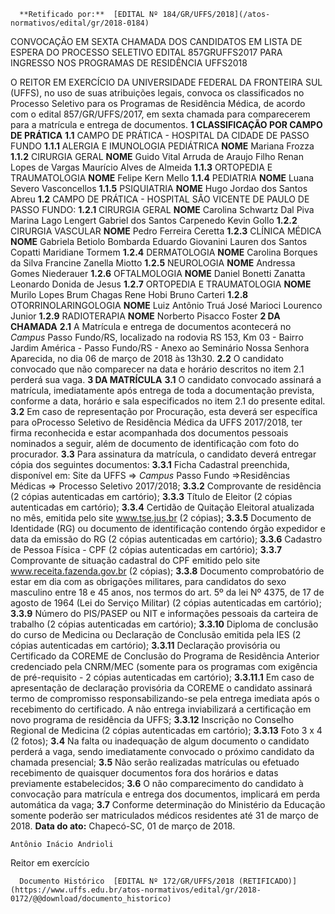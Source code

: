       **Retificado por:**  [EDITAL Nº 184/GR/UFFS/2018](/atos-normativos/edital/gr/2018-0184) 

   CONVOCAÇÃO EM SEXTA CHAMADA DOS CANDIDATOS EM LISTA DE ESPERA DO PROCESSO SELETIVO EDITAL 857GRUFFS2017 PARA INGRESSO NOS PROGRAMAS DE RESIDÊNCIA UFFS2018  

 O REITOR EM EXERCÍCIO DA UNIVERSIDADE FEDERAL DA FRONTEIRA SUL (UFFS), no uso de suas atribuições legais, convoca os classificados no Processo Seletivo para os Programas de Residência Médica, de acordo com o edital 857/GR/UFFS/2017, em sexta chamada para comparecerem para a matrícula e entrega de documentos.   **1 CLASSIFICAÇÃO POR CAMPO DE PRÁTICA**  **1.1** CAMPO DE PRÁTICA - HOSPITAL DA CIDADE DE PASSO FUNDO **1.1.1** ALERGIA E IMUNOLOGIA PEDIÁTRICA     **NOME**      Mariana Frozza     **1.1.2** CIRURGIA GERAL     **NOME**      Guido Vital Arruda de Araujo Filho     Renan Lopes de Vargas     Maurício Alves de Almeida     **1.1.3** ORTOPEDIA E TRAUMATOLOGIA     **NOME**      Felipe Kern Mello     **1.1.4** PEDIATRIA     **NOME**      Luana Severo Vasconcellos     **1.1.5** PSIQUIATRIA     **NOME**      Hugo Jordao dos Santos Abreu     **1.2** CAMPO DE PRÁTICA - HOSPITAL SÃO VICENTE DE PAULO DE PASSO FUNDO: **1.2.1** CIRURGIA GERAL     **NOME**      Carolina Schwartz Dal Piva     Marina Lago Lengert     Gabriel dos Santos Carpenedo     Kevin Gollo     **1.2.2** CIRURGIA VASCULAR     **NOME**      Pedro Ferreira Ceretta     **1.2.3** CLÍNICA MÉDICA     **NOME**      Gabriela Betiolo Bombarda     Eduardo Giovanini     Lauren dos Santos Copatti     Maridiane Tormem     **1.2.4** DERMATOLOGIA     **NOME**      Carolina Borques da Silva     Francine Zanella Miotto     **1.2.5** NEUROLOGIA     **NOME**      Andressa Gomes Niederauer     **1.2.6** OFTALMOLOGIA     **NOME**      Daniel Bonetti Zanatta     Leonardo Donida de Jesus     **1.2.7** ORTOPEDIA E TRAUMATOLOGIA     **NOME**      Murilo Lopes Brum Chagas     Rene Hobi     Bruno Carteri     **1.2.8** OTORRINOLARINGOLOGIA     **NOME**      Luiz Antônio Truá     José Marioci Lourenco Junior     **1.2.9** RADIOTERAPIA     **NOME**      Norberto Pisacco Foster       **2 DA CHAMADA**  **2.1** A Matrícula e entrega de documentos acontecerá no *Campus* Passo Fundo/RS, localizado na rodovia RS 153, Km 03 - Bairro Jardim América - Passo Fundo/RS - Anexo ao Seminário Nossa Senhora Aparecida, no dia 06 de março de 2018 às 13h30. **2.2** O candidato convocado que não comparecer na data e horário descritos no item 2.1 perderá sua vaga.   **3 DA MATRÍCULA**  **3.1** O candidato convocado assinará a matrícula, imediatamente após entrega de toda a documentação prevista, conforme a data, horário e sala especificados no item 2.1 do presente edital. **3.2** Em caso de representação por Procuração, esta deverá ser específica para oProcesso Seletivo de Residência Médica da UFFS 2017/2018, ter firma reconhecida e estar acompanhada dos documentos pessoais nominados a seguir, além de documento de identificação com foto do procurador. **3.3** Para assinatura da matrícula, o candidato deverá entregar cópia dos seguintes documentos: **3.3.1** Ficha Cadastral preenchida, disponível em: Site da UFFS => *Campus* Passo Fundo =>Residências Médicas => Processo Seletivo 2017/2018; **3.3.2** Comprovante de residência (2 cópias autenticadas em cartório); **3.3.3** Título de Eleitor (2 cópias autenticadas em cartório); **3.3.4** Certidão de Quitação Eleitoral atualizada no mês, emitida pelo site www.tse.jus.br (2 cópias); **3.3.5** Documento de Identidade (RG) ou documento de identificação contendo órgão expedidor e data da emissão do RG (2 cópias autenticadas em cartório); **3.3.6** Cadastro de Pessoa Física - CPF (2 cópias autenticadas em cartório); **3.3.7** Comprovante de situação cadastral do CPF emitido pelo site www.receita.fazenda.gov.br (2 cópias); **3.3.8** Documento comprobatório de estar em dia com as obrigações militares, para candidatos do sexo masculino entre 18 e 45 anos, nos termos do art. 5º da lei Nº 4375, de 17 de agosto de 1964 (Lei do Serviço Militar) (2 cópias autenticadas em cartório); **3.3.9** Número do PIS/PASEP ou NIT e informações pessoais da carteira de trabalho (2 cópias autenticadas em cartório); **3.3.10** Diploma de conclusão do curso de Medicina ou Declaração de Conclusão emitida pela IES (2 cópias autenticadas em cartório); **3.3.11** Declaração provisória ou Certificado da COREME de Conclusão do Programa de Residência Anterior credenciado pela CNRM/MEC (somente para os programas com exigência de pré-requisito - 2 cópias autenticadas em cartório); **3.3.11.1** Em caso de apresentação de declaração provisória da COREME o candidato assinará termo de compromisso responsabilizando-se pela entrega imediata após o recebimento do certificado. A não entrega inviabilizará a certificação em novo programa de residência da UFFS; **3.3.12** Inscrição no Conselho Regional de Medicina (2 cópias autenticadas em cartório); **3.3.13** Foto 3 x 4 (2 fotos); **3.4** Na falta ou inadequação de algum documento o candidato perderá a vaga, sendo imediatamente convocado o próximo candidato da chamada presencial; **3.5** Não serão realizadas matrículas ou efetuado recebimento de quaisquer documentos fora dos horários e datas previamente estabelecidos; **3.6** O não comparecimento do candidato à convocação para matrícula e entrega dos documentos, implicará em perda automática da vaga; **3.7** Conforme determinação do Ministério da Educação somente poderão ser matriculados médicos residentes até 31 de março de 2018.      **Data do ato:** Chapecó-SC, 01 de março de 2018.   
 

    Antônio Inácio Andrioli   
 Reitor em exercício 

      Documento Histórico  [EDITAL Nº 172/GR/UFFS/2018 (RETIFICADO)](https://www.uffs.edu.br/atos-normativos/edital/gr/2018-0172/@@download/documento_historico)     
      